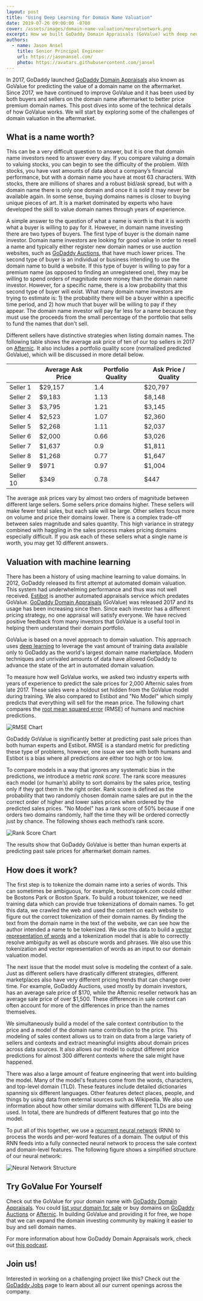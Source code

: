 ```yaml
---
layout: post
title: "Using Deep Learning for Domain Name Valuation"
date: 2019-07-26 09:00:00 -0700
cover: /assets/images/domain-name-valuation/neuralnetwork.png
excerpt: How we built GoDaddy Domain Appraisals (GoValue) with deep neural networks and achieved accuracy better than a human expert.
authors:
  - name: Jason Ansel
    title: Senior Principal Engineer
    url: https://jasonansel.com/
    photo: https://avatars.githubusercontent.com/jansel
---
```


In 2017, GoDaddy launched [GoDaddy Domain Appraisals] also known
as GoValue for predicting the value of a domain name on the aftermarket.
Since 2017, we have continued to improve GoValue and it has been used by both
buyers and sellers on the domain name aftermarket to better price premium
domain names.  This post dives into some of the technical details of how
GoValue works.  We will start by exploring some of the challenges of domain
valuation in the aftermarket.

[GoDaddy Domain Appraisals]: https://www.godaddy.com/domain-value-appraisal


## What is a name worth?

This can be a very difficult question to answer, but it is one that domain name
investors need to answer every day.  If you compare valuing a domain to valuing
stocks, you can begin to see the difficulty of the problem.  With stocks,
you have vast amounts of data about a company’s financial performance,
but with a domain name you have at most 63 characters.  With stocks, there
are millions of shares and a robust bid/ask spread, but with a domain name
there is only one domain and once it is sold it may never be available again.
In some sense, buying domains names is closer to buying unique pieces of art.
It is a market dominated by experts who have developed the skill to value
domain names through years of experience.

A simple answer to the question of what a name is worth is that it is
worth what a buyer is willing to pay for it.  However, in domain name
investing there are two types of buyers.  The first type of buyer is the
domain name investor.  Domain name investors are looking for good value in
order to resell a name and typically either register new domain names or use
auction websites, such as [GoDaddy Auctions],
that have much lower prices.  The second type of buyer is an individual or
business intending to use the domain name to build a website.  If this
type of buyer is willing to pay for a premium name (as opposed to finding an
unregistered one), they may be willing to spend orders of magnitude more
money than the domain name investor.  However, for a specific name, there
is a low probability that this second type of buyer will exist.  What many domain
name investors are trying to estimate is: 1) the probability there will be
a buyer within a specific time period, and 2) how much that buyer will be
willing to pay if they appear.  The domain name investor will pay far less
for a name because they must use the proceeds from the small percentage of
the portfolio that sells to fund the names that don't sell.

Different sellers have distinctive strategies when listing domain names.
The following table shows the average ask price of ten of our top sellers in
2017 on [Afternic].  It also includes a portfolio quality score (normalized
predicted GoValue), which will be discussed in more detail below.


|           | Average Ask Price | Portfolio Quality | Ask Price / Quality |
|-----------|-------------------|-------------------|---------------------|
| Seller 1  | $29,157           | 1.4               | $20,797             |
| Seller 2  | $9,183            | 1.13              | $8,148              |
| Seller 3  | $3,795            | 1.21              | $3,145              |
| Seller 4  | $2,523            | 1.07              | $2,360              |
| Seller 5  | $2,268            | 1.11              | $2,037              |
| Seller 6  | $2,000            | 0.66              | $3,026              |
| Seller 7  | $1,637            | 0.9               | $1,811              |
| Seller 8  | $1,268            | 0.77              | $1,647              |
| Seller 9  | $971              | 0.97              | $1,004              |
| Seller 10 | $349              | 0.78              | $447                |


The average ask prices vary by almost two orders of magnitude between
different large sellers.  Some sellers price domains higher.  These sellers
will make fewer total sales, but each sale will be large.  Other sellers focus
more on volume and price their domains lower.  There is a complex trade-off
between sales magnitude and sales quantity.  This high variance in strategy
combined with haggling in the sales process makes pricing domains especially
difficult. If you ask each of these sellers what a single name is worth,
you may get 10 different answers.

[GoDaddy Auctions]: https://auctions.godaddy.com/
[Afternic]: https://www.afternic.com/


## Valuation with machine learning

There has been a history of using machine learning to value domains.
In 2012, GoDaddy released its first attempt at automated domain
valuation.  This system had underwhelming performance and thus
was not well received.  [Estibot] is another
automated appraisals service which predates GoValue.
[GoDaddy Domain Appraisals]
(GoValue) was released 2017 and its usage has been increasing since then.
Since each investor has a different pricing strategy, no one appraisal will
satisfy everyone.  We have recived positive feedback from many investors that
GoValue is a useful tool in helping them understand their domain portfolio.

GoValue is based on a novel approach to domain valuation.  This approach uses
[deep learning] to leverage the
vast amount of training data available only to GoDaddy as the world's largest
domain name marketplace.  Modern techniques and unrivaled amounts
of data have allowed GoDaddy to advance the state of the art in automated
domain valuation.

To measure how well GoValue works, we asked two industry experts with years of
experience to predict the sale prices for 2,000 Afternic sales from late 2017.
These sales were a holdout set hidden from the GoValue model during training.
We also compared to Estibot and "No Model" which simply predicts that
everything will sell for the mean price.  The following chart compares the
[root mean squared error]
(RMSE) of humans and machine predictions.

![RMSE Chart]({{site.baseurl}}/assets/images/domain-name-valuation/rmse.png)

GoDaddy GoValue is significantly better at predicting past
sale prices than both human experts and Estibot.  RMSE is a standard metric for
predicting these type of problems, however, one issue we see with both humans
and Estibot is a bias where all predictions are either too high or too low.

To compare models in a way that ignores any systematic bias in the predictions,
we introduce a metric _rank score._  The rank score measures each model (or
human’s) ability to sort domains by the sales price, testing only if they
got them in the right order.  Rank score is defined as the probability that
two randomly chosen domain name sales are put in the the correct order of
higher and lower sales prices when ordered by the predicted sales prices.
"No Model" has a rank score of 50% because if one orders two domains
randomly, half the time they will be ordered correctly just by chance.
The following shows each method’s rank score.

![Rank Score Chart]({{site.baseurl}}/assets/images/domain-name-valuation/rankscore.png)

The results show that GoDaddy GoValue is better than human experts at
predicting past sale prices for aftermarket domain names.

[Estibot]: http://estibot.com
[deep learning]: https://en.wikipedia.org/wiki/Deep_learning
[root mean squared error]: https://en.wikipedia.org/wiki/Root-mean-square_deviation


## How does it work?

The first step is to tokenize the domain name into a series of words.  This can
sometimes be ambiguous, for example, bostonspark.com could either be Bostons
Park or Boston Spark.  To build a robust tokenizer, we need training data
which can provide true tokenizations of domain names. To get this data,
we crawled the web and used the content on each website to figure out the
correct tokenization of their domain names.  By finding the text from the
domain name in the text of the website, we can see how the author intended
a name to be tokenized.  We use this data to build a
[vector representation of words]
and a tokenization model that is able to correctly resolve ambiguity as
well as obscure words and phrases.  We also use this tokenization and vector
representation of words as an input to our domain valuation model.

The next issue that the model must solve is modeling the context of a sale.
Just as different sellers have drastically different strategies, different
marketplaces also have very different pricing trends that can change over time.
For example, GoDaddy Auctions, used mostly by domain investors, has an average
sale price of $170, while the Afternic reseller network has an average sale
price of over $1,500.  These differences in sale context can often account
for more of the differences in price than the names themselves.

We simultaneously build a model of the sale context contribution to the price
and a model of the domain name contribution to the price.  This modeling of
sales context allows us to train on data from a large variety of sellers
and contexts and extract meaningful insights about domain prices across
data sources.  It also allows our model to output different price predictions
for almost 300 different contexts where the sale might have happened.

There was also a large amount of feature engineering that went into building
the model.  Many of the model's features come from the words, characters,
and top-level domain (TLD).  These features include detailed dictionaries
spanning six different languages.  Other features detect places,
people, and things by using data from external sources such as Wikipedia.
We also use information about how other similar domains with different TLDs
are being used.  In total, there are hundreds of different features that go
into the model.

To put all of this together, we use a [recurrent neural
network] (RNN) to
process the words and per-word features of a domain.   The output of this
RNN feeds into a fully connected neural network to process the sale context
and domain-level features.  The following figure shows a simplified structure
of our neural network:

![Neural Network Structure]({{site.baseurl}}/assets/images/domain-name-valuation/neuralnetwork.png)

[vector representation of words]: http://papers.nips.cc/paper/5021-distributed-representations-of-words-and-phrases-and-their-compositionality.pdf
[recurrent neural network]: https://en.wikipedia.org/wiki/Recurrent_neural_network


## Try GoValue For Yourself

Check out the GoValue for your domain name with [GoDaddy Domain Appraisals].
You could [list your domain for sale] or buy domains on [GoDaddy Auctions]
or [Afternic].  In building GoValue and providing it for free, we hope that
we can expand the domain investing community by making it easier to buy and
sell domain names.

For more information about how GoDaddy Domain Appraisals work, check out
[this podcast].

[list your domain for sale]: https://www.godaddy.com/garage/unearth-your-gold-mine-how-to-list-domain-names-for-sale/
[GoDaddy Auctions]: https://auctions.godaddy.com/
[Afternic]: https://www.afternic.com/
[this podcast]: https://blogs.nvidia.com/blog/2018/03/08/ai-podcast-godaddy-ai-to-domains/


## Join us!

Interested in working on a challenging project like this? Check out the
[GoDaddy Jobs] page to learn about all our current openings across the company.

[GoDaddy Jobs]: https://careers.godaddy.com/


